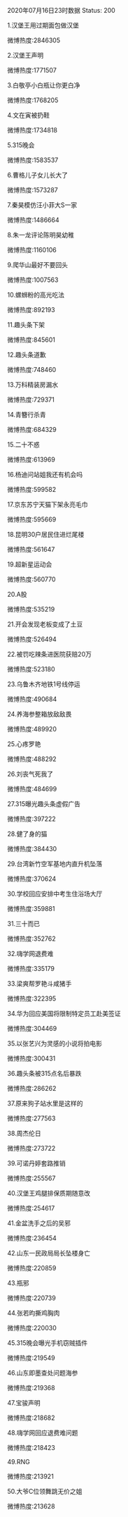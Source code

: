 2020年07月16日23时数据
Status: 200

1.汉堡王用过期面包做汉堡

微博热度:2846305

2.汉堡王声明

微博热度:1771507

3.白敬亭小白瓶让你更白净

微博热度:1768205

4.文在寅被扔鞋

微博热度:1734818

5.315晚会

微博热度:1583537

6.曹格儿子女儿长大了

微博热度:1573287

7.秦昊模仿汪小菲大S一家

微博热度:1486664

8.朱一龙评论陈明昊幼稚

微博热度:1160106

9.爬华山最好不要回头

微博热度:1007563

10.螺蛳粉的高光吃法

微博热度:892193

11.趣头条下架

微博热度:845601

12.趣头条道歉

微博热度:748460

13.万科精装房漏水

微博热度:729371

14.青簪行杀青

微博热度:684329

15.二十不惑

微博热度:613969

16.杨迪问站姐我还有机会吗

微博热度:599582

17.京东苏宁天猫下架永亮毛巾

微博热度:595669

18.昆明30户居民住进烂尾楼

微博热度:561647

19.超新星运动会

微博热度:560770

20.A股

微博热度:535219

21.开会发现老板变成了土豆

微博热度:526494

22.被罚吃辣条进医院获赔20万

微博热度:523180

23.乌鲁木齐地铁1号线停运

微博热度:490684

24.养海参整箱放敌敌畏

微博热度:489920

25.心疼罗艳

微博热度:488292

26.刘丧气死我了

微博热度:484699

27.315曝光趣头条虚假广告

微博热度:397222

28.健了身的猫

微博热度:384430

29.台湾新竹空军基地内直升机坠落

微博热度:370624

30.学校回应安排中考生住浴场大厅

微博热度:359881

31.三十而已

微博热度:352762

32.嗨学网退费难

微博热度:335179

33.梁爽帮罗艳斗咸猪手

微博热度:322395

34.华为回应美国将限制特定员工赴美签证

微博热度:304469

35.以张艺兴为灵感的小说将拍电影

微博热度:300431

36.趣头条被315点名后暴跌

微博热度:286262

37.原来狗子站水里是这样的

微博热度:277563

38.周杰伦日

微博热度:273722

39.可诺丹婷套路推销

微博热度:255567

40.汉堡王鸡腿排保质期随意改

微博热度:254617

41.金盆洗手之后的吴邪

微博热度:236454

42.山东一民政局局长坠楼身亡

微博热度:220859

43.瓶邪

微博热度:220739

44.张若昀撕鸡胸肉

微博热度:220030

45.315晚会曝光手机窃贼插件

微博热度:219549

46.山东即墨查处问题海参

微博热度:219368

47.宝骏声明

微博热度:218682

48.嗨学网回应退费难问题

微博热度:218423

49.RNG

微博热度:213921

50.大爷C位领舞跳无价之姐

微博热度:213628

